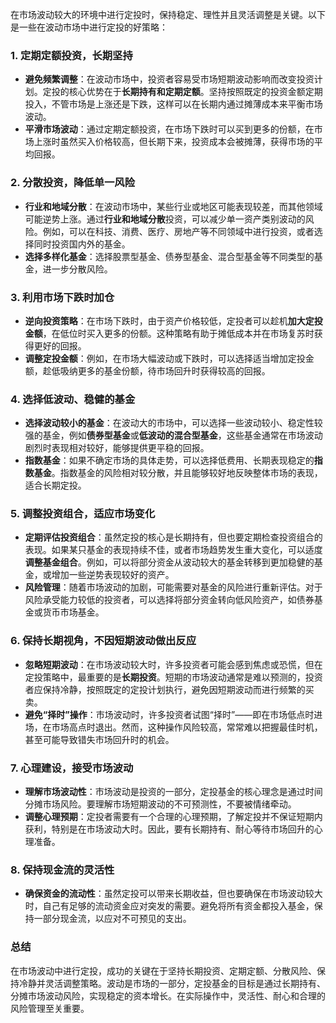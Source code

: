  
在市场波动较大的环境中进行定投时，保持稳定、理性并且灵活调整是关键。以下是一些在波动市场中进行定投的好策略：

### 1. **定期定额投资，长期坚持**
   - **避免频繁调整**：在波动市场中，投资者容易受市场短期波动影响而改变投资计划。定投的核心优势在于**长期持有和定期定额**。坚持按照既定的投资金额定期投入，不管市场是上涨还是下跌，这样可以在长期内通过摊薄成本来平衡市场波动。
   - **平滑市场波动**：通过定期定额投资，在市场下跌时可以买到更多的份额，在市场上涨时虽然买入价格较高，但长期下来，投资成本会被摊薄，获得市场的平均回报。

### 2. **分散投资，降低单一风险**
   - **行业和地域分散**：在波动市场中，某些行业或地区可能表现较差，而其他领域可能逆势上涨。通过**行业和地域分散**投资，可以减少单一资产类别波动的风险。例如，可以在科技、消费、医疗、房地产等不同领域中进行投资，或者选择同时投资国内外的基金。
   - **选择多样化基金**：选择股票型基金、债券型基金、混合型基金等不同类型的基金，进一步分散风险。

### 3. **利用市场下跌时加仓**
   - **逆向投资策略**：在市场下跌时，由于资产价格较低，定投者可以趁机**加大定投金额**，在低位时买入更多的份额。这种策略有助于摊低成本并在市场复苏时获得更好的回报。
   - **调整定投金额**：例如，在市场大幅波动或下跌时，可以选择适当增加定投金额，趁低吸纳更多的基金份额，待市场回升时获得较高的回报。

### 4. **选择低波动、稳健的基金**
   - **选择波动较小的基金**：在波动大的市场中，可以选择一些波动较小、稳定性较强的基金，例如**债券型基金**或**低波动的混合型基金**，这些基金通常在市场波动剧烈时表现相对较好，能够提供更平稳的回报。
   - **指数基金**：如果不确定市场的具体走势，可以选择低费用、长期表现稳定的**指数基金**。指数基金的风险相对较分散，并且能够较好地反映整体市场的表现，适合长期定投。

### 5. **调整投资组合，适应市场变化**
   - **定期评估投资组合**：虽然定投的核心是长期持有，但也要定期检查投资组合的表现。如果某只基金的表现持续不佳，或者市场趋势发生重大变化，可以适度**调整基金组合**。例如，可以将部分资金从波动较大的基金转移到更加稳健的基金，或增加一些逆势表现较好的资产。
   - **风险管理**：随着市场波动的加剧，可能需要对基金的风险进行重新评估。对于风险承受能力较低的投资者，可以选择将部分资金转向低风险资产，如债券基金或货币市场基金。

### 6. **保持长期视角，不因短期波动做出反应**
   - **忽略短期波动**：在市场波动较大时，许多投资者可能会感到焦虑或恐慌，但在定投策略中，最重要的是**长期投资**。短期的市场波动通常是难以预测的，投资者应保持冷静，按照既定的定投计划执行，避免因短期波动而进行频繁的买卖。
   - **避免“择时”操作**：市场波动时，许多投资者试图“择时”——即在市场低点时进场，在市场高点时退出。然而，这种操作风险较高，常常难以把握最佳时机，甚至可能导致错失市场回升时的机会。

### 7. **心理建设，接受市场波动**
   - **理解市场波动性**：市场波动是投资的一部分，定投基金的核心理念是通过时间分摊市场风险。要理解市场短期波动的不可预测性，不要被情绪牵动。
   - **调整心理预期**：定投者需要有一个合理的心理预期，了解定投并不保证短期内获利，特别是在市场波动大时。因此，要有长期持有、耐心等待市场回升的心理准备。

### 8. **保持现金流的灵活性**
   - **确保资金的流动性**：虽然定投可以带来长期收益，但也要确保在市场波动较大时，自己有足够的流动资金应对突发的需要。避免将所有资金都投入基金，保持一部分现金流，以应对不可预见的支出。

### 总结
在市场波动中进行定投，成功的关键在于坚持长期投资、定期定额、分散风险、保持冷静并灵活调整策略。波动是市场的一部分，定投基金的目标是通过长期持有、分摊市场波动风险，实现稳定的资本增长。在实际操作中，灵活性、耐心和合理的风险管理至关重要。